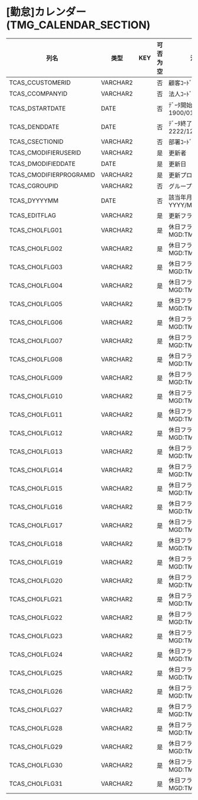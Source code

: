 # [勤怠]カレンダー (TMG_CALENDAR_SECTION)
| 列名   | 类型   | KEY  | 可否为空 | 注释   |
| ---- | ---- | ---- | ---- | ---- |
|TCAS_CCUSTOMERID|VARCHAR2||否|顧客ｺｰﾄﾞ 固定：01|
|TCAS_CCOMPANYID|VARCHAR2||否|法人ｺｰﾄﾞ |
|TCAS_DSTARTDATE|DATE||否|ﾃﾞｰﾀ開始日  固定：1900/01/01|
|TCAS_DENDDATE|DATE||否|ﾃﾞｰﾀ終了日 固定：2222/12/31|
|TCAS_CSECTIONID|VARCHAR2||否|部署ｺｰﾄﾞ|
|TCAS_CMODIFIERUSERID|VARCHAR2||是|更新者|
|TCAS_DMODIFIEDDATE|DATE||是|更新日|
|TCAS_CMODIFIERPROGRAMID|VARCHAR2||是|更新プログラムID|
|TCAS_CGROUPID|VARCHAR2||否|グループコード|
|TCAS_DYYYYMM|DATE||否|該当年月 YYYY/MM/01|
|TCAS_EDITFLAG|VARCHAR2||是|更新フラグ|
|TCAS_CHOLFLG01|VARCHAR2||是|休日フラグ：1日 MGD:TMG_HOLFLG  |
|TCAS_CHOLFLG02|VARCHAR2||是|休日フラグ：2日 MGD:TMG_HOLFLG  |
|TCAS_CHOLFLG03|VARCHAR2||是|休日フラグ：3日 MGD:TMG_HOLFLG  |
|TCAS_CHOLFLG04|VARCHAR2||是|休日フラグ：4日 MGD:TMG_HOLFLG  |
|TCAS_CHOLFLG05|VARCHAR2||是|休日フラグ：5日 MGD:TMG_HOLFLG  |
|TCAS_CHOLFLG06|VARCHAR2||是|休日フラグ：6日 MGD:TMG_HOLFLG  |
|TCAS_CHOLFLG07|VARCHAR2||是|休日フラグ：7日 MGD:TMG_HOLFLG  |
|TCAS_CHOLFLG08|VARCHAR2||是|休日フラグ：8日 MGD:TMG_HOLFLG  |
|TCAS_CHOLFLG09|VARCHAR2||是|休日フラグ：9日 MGD:TMG_HOLFLG  |
|TCAS_CHOLFLG10|VARCHAR2||是|休日フラグ：10 MGD:TMG_HOLFLG  |
|TCAS_CHOLFLG11|VARCHAR2||是|休日フラグ：11 MGD:TMG_HOLFLG  |
|TCAS_CHOLFLG12|VARCHAR2||是|休日フラグ：12 MGD:TMG_HOLFLG  |
|TCAS_CHOLFLG13|VARCHAR2||是|休日フラグ：13 MGD:TMG_HOLFLG  |
|TCAS_CHOLFLG14|VARCHAR2||是|休日フラグ：14 MGD:TMG_HOLFLG  |
|TCAS_CHOLFLG15|VARCHAR2||是|休日フラグ：15 MGD:TMG_HOLFLG  |
|TCAS_CHOLFLG16|VARCHAR2||是|休日フラグ：16 MGD:TMG_HOLFLG  |
|TCAS_CHOLFLG17|VARCHAR2||是|休日フラグ：17 MGD:TMG_HOLFLG  |
|TCAS_CHOLFLG18|VARCHAR2||是|休日フラグ：18 MGD:TMG_HOLFLG  |
|TCAS_CHOLFLG19|VARCHAR2||是|休日フラグ：19 MGD:TMG_HOLFLG  |
|TCAS_CHOLFLG20|VARCHAR2||是|休日フラグ：20 MGD:TMG_HOLFLG  |
|TCAS_CHOLFLG21|VARCHAR2||是|休日フラグ：21 MGD:TMG_HOLFLG  |
|TCAS_CHOLFLG22|VARCHAR2||是|休日フラグ：22 MGD:TMG_HOLFLG  |
|TCAS_CHOLFLG23|VARCHAR2||是|休日フラグ：23 MGD:TMG_HOLFLG  |
|TCAS_CHOLFLG24|VARCHAR2||是|休日フラグ：24 MGD:TMG_HOLFLG  |
|TCAS_CHOLFLG25|VARCHAR2||是|休日フラグ：25 MGD:TMG_HOLFLG  |
|TCAS_CHOLFLG26|VARCHAR2||是|休日フラグ：26 MGD:TMG_HOLFLG  |
|TCAS_CHOLFLG27|VARCHAR2||是|休日フラグ：27 MGD:TMG_HOLFLG  |
|TCAS_CHOLFLG28|VARCHAR2||是|休日フラグ：28 MGD:TMG_HOLFLG  |
|TCAS_CHOLFLG29|VARCHAR2||是|休日フラグ：29 MGD:TMG_HOLFLG  |
|TCAS_CHOLFLG30|VARCHAR2||是|休日フラグ：30 MGD:TMG_HOLFLG  |
|TCAS_CHOLFLG31|VARCHAR2||是|休日フラグ：31 MGD:TMG_HOLFLG  |

